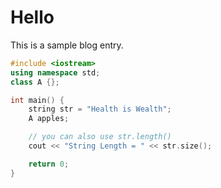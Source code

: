 # Hello
This is a sample blog entry.


```cpp
#include <iostream>
using namespace std;
class A {};

int main() {
    string str = "Health is Wealth";
    A apples;

    // you can also use str.length()
    cout << "String Length = " << str.size();

    return 0;
}
```
